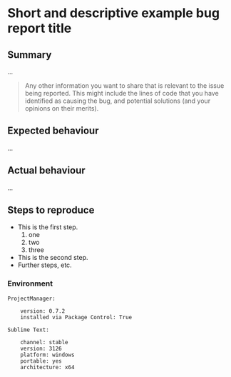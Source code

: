# Short and descriptive example bug report title

## Summary

...

> Any other information you want to share that is relevant to the issue being reported. This might include the lines of code that you have identified as causing the bug, and potential solutions (and your opinions on their merits).

## Expected behaviour

...

## Actual behaviour

...

## Steps to reproduce

* This is the first step.
  1. one
  2. two
  3. three
* This is the second step.
* Further steps, etc.

### Environment

```text
ProjectManager:

    version: 0.7.2
    installed via Package Control: True

Sublime Text:

    channel: stable
    version: 3126
    platform: windows
    portable: yes
    architecture: x64
```
